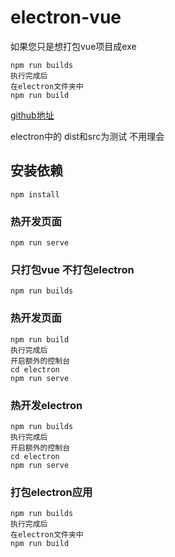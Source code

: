 # electron-vue
如果您只是想打包vue项目成exe 
```
npm run builds
执行完成后
在electron文件夹中
npm run build
```
[github地址](https://github.com/dmhsq/electron-vue-dmhsq)

electron中的 dist和src为测试 不用理会

## 安装依赖
```
npm install
```

### 热开发页面
```
npm run serve
```

### 只打包vue 不打包electron
```
npm run builds
```
### 热开发页面
```
npm run build
执行完成后
开启额外的控制台
cd electron
npm run serve
```

### 热开发electron
```
npm run builds
执行完成后
开启额外的控制台
cd electron
npm run serve
```

### 打包electron应用
```
npm run builds
执行完成后
在electron文件夹中
npm run build
```
